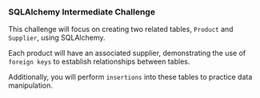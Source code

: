 ### SQLAlchemy Intermediate Challenge

This challenge will focus on creating two related tables, `Product` and `Supplier`, using SQLAlchemy. 

Each product will have an associated supplier, demonstrating the use of `foreign keys` to establish relationships between tables. 

Additionally, you will perform `insertions` into these tables to practice data manipulation.